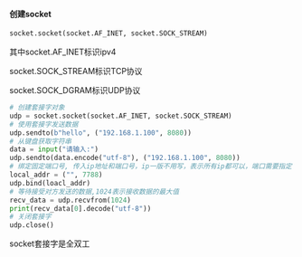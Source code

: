#### 创建socket

```python
socket.socket(socket.AF_INET, socket.SOCK_STREAM)
```

其中socket.AF_INET标识ipv4

socket.SOCK_STREAM标识TCP协议

socket.SOCK_DGRAM标识UDP协议

```python
# 创建套接字对象
udp = socket.socket(socket.AF_INET, socket.SOCK_STREAM)
# 使用套接字发送数据
udp.sendto(b"hello", ("192.168.1.100", 8080))
# 从键盘获取字符串
data = input("请输入:")
udp.sendto(data.encode("utf-8"), ("192.168.1.100", 8080))
# 绑定固定端口号, 传入ip地址和端口号，ip一版不用写，表示所有ip都可以，端口需要指定
local_addr = ("", 7788)
udp.bind(loacl_addr)
# 等待接受对方发送的数据,1024表示接收数据的最大值
recv_data = udp.recvfrom(1024)
print(recv_data[0].decode("utf-8"))
# 关闭套接字
udp.close()
```

 socket套接字是全双工

 